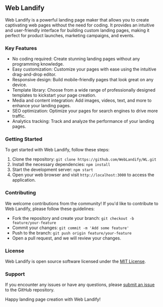 ## Web Landify

Web Landify is a powerful landing page maker that allows you to create captivating web pages without the need for coding. It provides an intuitive and user-friendly interface for building custom landing pages, making it perfect for product launches, marketing campaigns, and events.

### Key Features

- No coding required: Create stunning landing pages without any programming knowledge.
- Easy customization: Customize your pages with ease using the intuitive drag-and-drop editor.
- Responsive design: Build mobile-friendly pages that look great on any device.
- Template library: Choose from a wide range of professionally designed templates to kickstart your page creation.
- Media and content integration: Add images, videos, text, and more to enhance your landing pages.
- SEO optimization: Optimize your pages for search engines to drive more traffic.
- Analytics tracking: Track and analyze the performance of your landing pages.

### Getting Started

To get started with Web Landify, follow these steps:

1. Clone the repository: `git clone https://github.com/WebLandify/WL.git`
2. Install the necessary dependencies: `npm install`
3. Start the development server: `npm start`
4. Open your web browser and visit `http://localhost:3000` to access the application.

### Contributing

We welcome contributions from the community! If you'd like to contribute to Web Landify, please follow these guidelines:

- Fork the repository and create your branch: `git checkout -b feature/your-feature`
- Commit your changes: `git commit -m 'Add some feature'`
- Push to the branch: `git push origin feature/your-feature`
- Open a pull request, and we will review your changes.

### License

Web Landify is open source software licensed under the [MIT License](LICENSE).

### Support

If you encounter any issues or have any questions, please [submit an issue](https://github.com/WebLandify/WL/issues) to the GitHub repository.

Happy landing page creation with Web Landify!

